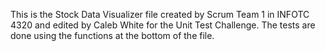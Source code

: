 This is the Stock Data Visualizer file created by Scrum Team 1 in INFOTC 4320 and edited by Caleb White for the Unit Test Challenge. 
The tests are done using the functions at the bottom of the file.
